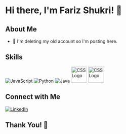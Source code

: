 # Hi there, I'm Fariz Shukri! 👋

## About Me
- 🌱 I'm deleting my old account so I'm posting here.

## Skills
![JavaScript](https://img.shields.io/badge/-JavaScript-yellow?style=for-the-badge&logo=javascript&logoColor=white)
![Python](https://img.shields.io/badge/-Python-blue?style=for-the-badge&logo=python&logoColor=white)
![Java](https://img.shields.io/badge/-Java-orange?style=for-the-badge&logo=java&logoColor=white)
<img src="https://upload.wikimedia.org/wikipedia/commons/3/3d/CSS.3.svg" alt="CSS Logo" width="50" height="50">
<img src="https://upload.wikimedia.org/wikipedia/commons/6/61/HTML5_logo_and_wordmark.svg" alt="CSS Logo" width="50" height="50">


## Connect with Me
[![LinkedIn](https://img.shields.io/badge/-FarizShukri-blue?style=for-the-badge&logo=linkedin&logoColor=white)](https://www.linkedin.com/in/farizshukri)

## Thank You! 🎉
